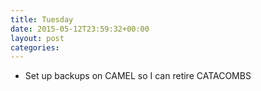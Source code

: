 ```yaml
---
title: Tuesday
date: 2015-05-12T23:59:32+00:00
layout: post
categories:
---
```

  * Set up backups on CAMEL so I can retire CATACOMBS
